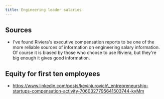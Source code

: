```yaml
---
title: Engineering leader salaries
---
```


## Sources

* I've found Riviera's executive compensation reports to be one of the more reliable sources of information on engineering salary information. Of course it is biased by those who choose to use Riviera, but they're big enough it gives good information.

## Equity for first ten employees

* https://www.linkedin.com/posts/kevinjurovich\_entrepreneurship-startups-compensation-activity-7060327795641503744-kyMm

          
